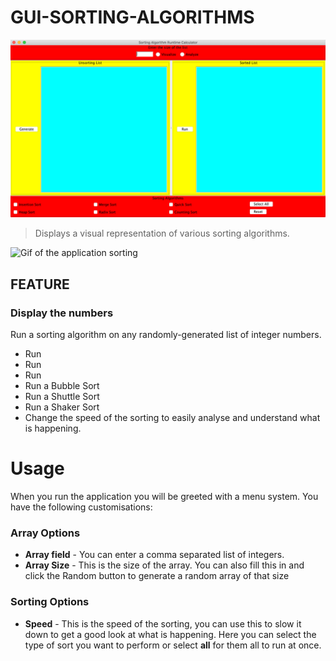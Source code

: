 # GUI-SORTING-ALGORITHMS

![Alt text](pic/main-interface.png?raw=true "Main page")

> Displays a visual representation of various sorting algorithms.
<img src="http://leonwilberforce.com/sorting.gif" title="Sorting Gif" alt="Gif of the application sorting">

## FEATURE

### Display the numbers

Run a sorting algorithm on any randomly-generated list of integer numbers.
- Run
- Run
- Run 
- Run a Bubble Sort
- Run a Shuttle Sort
- Run a Shaker Sort
- Change the speed of the sorting to easily analyse and understand what is happening.

# Usage
When you run the application you will be greeted with a menu system. You have the following customisations:
### Array Options
- **Array field**  - You can enter a comma separated list of integers.
- **Array Size** - This is the size of the array. You can also fill this in and click the Random button to generate a random array of that size
### Sorting Options
- **Speed** - This is the speed of the sorting, you can use this to slow it down to get a good look at what is happening.
Here you can select the type of sort you want to perform or select **all** for them all to run at once.

